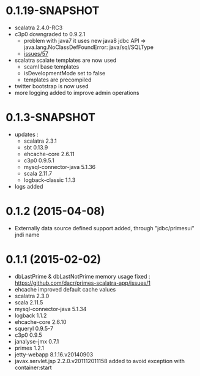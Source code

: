 
# 0.1.19-SNAPSHOT
 
 * scalatra 2.4.0-RC3
 * c3p0 downgraded to 0.9.2.1 
   - problem with java7 it uses new java8 jdbc API =>
     java.lang.NoClassDefFoundError: java/sql/SQLType
   - [issues/57](https://github.com/swaldman/c3p0/issues/57)
 * scalatra scalate templates are now used
   - scaml base templates
   - isDevelopmentMode set to false
   - templates are precompiled
 * twitter bootstrap is now used
 * more logging added to improve admin operations


# 0.1.3-SNAPSHOT

 * updates :
   - scalatra 2.3.1
   - sbt 0.13.9
   - ehcache-core 2.6.11
   - c3p0 0.9.5.1
   - mysql-connector-java 5.1.36
   - scala 2.11.7
   - logback-classic 1.1.3
 * logs added


# 0.1.2 (2015-04-08)

 * Externally data source defined support added, through "jdbc/primesui" jndi name


# 0.1.1 (2015-02-02)

 * dbLastPrime & dbLastNotPrime memory usage fixed : https://github.com/dacr/primes-scalatra-app/issues/1
 * ehcache improved default cache values
 * scalatra 2.3.0
 * scala 2.11.5
 * mysql-connector-java 5.1.34
 * logback 1.1.2
 * ehcache-core 2.6.10
 * squeryl 0.9.5-7
 * c3p0 0.9.5
 * janalyse-jmx 0.7.1
 * primes 1.2.1
 * jetty-webapp 8.1.16.v20140903
 * javax.servlet.jsp 2.2.0.v201112011158 added to avoid exception with container:start
 
